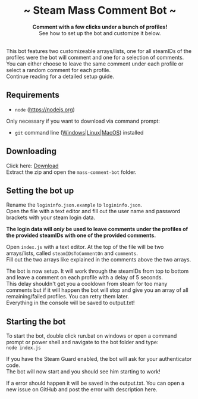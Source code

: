 <div align="center">
	<h1 align="center">~ Steam Mass Comment Bot ~</h1>
	<strong>Comment with a few clicks under a bunch of profiles!</strong><br />See how to set up the bot and customize it below.<br /><br />
</div>

This bot features two customizeable arrays/lists, one for all steamIDs of the profiles were the bot will comment and one for a selection of comments.  
You can either choose to leave the same comment under each profile or select a random comment for each profile.  
Continue reading for a detailed setup guide.  

## Requirements

- `node` (https://nodejs.org)

Only necessary if you want to download via command prompt:
- `git` command line ([Windows](https://git-scm.com/download/win)|[Linux](https://git-scm.com/book/en/v2/Getting-Started-Installing-Git)|[MacOS](https://git-scm.com/download/mac)) installed

## Downloading

Click here: [Download](https://github.com/HerrEurobeat/steam-bots/archive/master.zip)  
Extract the zip and open the `mass-comment-bot` folder.

## Setting the bot up

Rename the `logininfo.json.example` to `logininfo.json`.  
Open the file with a text editor and fill out the user name and password brackets with your steam login data.  

**The login data will _only_ be used to leave comments under the profiles of the provided steamIDs with one of the provided comments.**

Open `index.js` with a text editor. At the top of the file will be two arrays/lists, called `steamIDsToCommentOn` and `comments`.  
Fill out the two arrays like explained in the comments above the two arrays.  

The bot is now setup. It will work through the steamIDs from top to bottom and leave a comment on each profile with a delay of 5 seconds.  
This delay shouldn't get you a cooldown from steam for too many comments but if it will happen the bot will stop and give you an array of all remaining/failed profiles. You can retry them later.  
Everything in the console will be saved to output.txt!  

## Starting the bot

To start the bot, double click run.bat on windows or open a command prompt or power shell and navigate to the bot folder and type:  
`node index.js`

If you have the Steam Guard enabled, the bot will ask for your authenticator code.  
The bot will now start and you should see him starting to work!  

If a error should happen it will be saved in the output.txt. You can open a new issue on GitHub and post the error with description here.  
